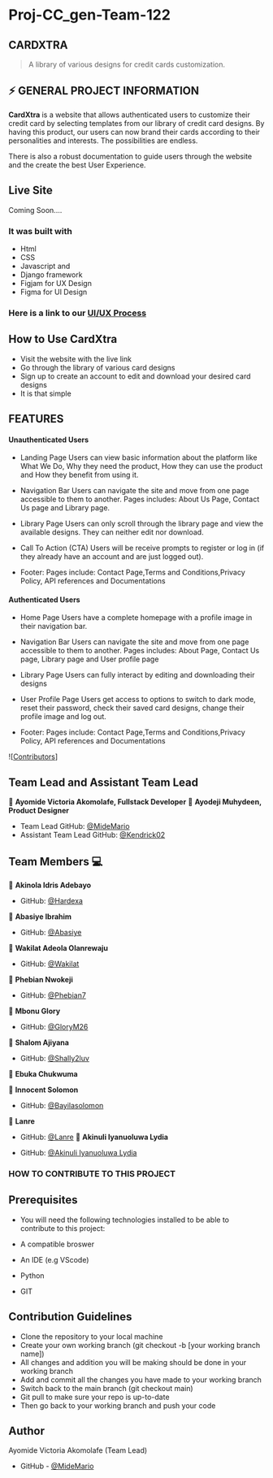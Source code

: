 # Proj-CC_gen-Team-122

## CARDXTRA

> A library of various designs for credit cards customization.

## :zap: GENERAL PROJECT INFORMATION

**CardXtra** is a website that allows authenticated users to
customize their credit card by selecting templates from our library of credit card designs.
By having this product, our users can now brand their cards according to their personalities and interests. The possibilities are endless.

There is also a robust documentation to guide users through the website and the create the best User Experience.

## Live Site

Coming Soon....

### It was built with

- Html
- CSS
- Javascript and
- Django framework
- Figjam for UX Design
- Figma for UI Design

### Here is a link to our [UI/UX Process](https://www.figma.com/file/xkfpVjvykgTUNhifQsMQ81/CC-GENERATOR?node-id=2%3A3)

## How to Use CardXtra

- Visit the website with the live link
- Go through the library of various card designs
- Sign up to create an account to edit and download your desired card designs
- It is that simple

## FEATURES

#### Unauthenticated Users

- Landing Page
  Users can view basic information about the platform like What We Do, Why they need the product, How they can use the product and How they benefit from using it.
- Navigation Bar
  Users can navigate the site and move from one page accessible to them to another. Pages includes: About Us Page, Contact Us page and Library page.
- Library Page
  Users can only scroll through the library page and view the available designs. They can neither edit nor download.
- Call To Action (CTA)
  Users will be receive prompts to register or log in (if they already have an account and are just logged out).

- Footer: Pages include: Contact Page,Terms and Conditions,Privacy Policy, API references and Documentations

#### Authenticated Users

- Home Page
  Users have a complete homepage with a profile image in their navigation bar.

- Navigation Bar
  Users can navigate the site and move from one page accessible to them to another. Pages includes: About Page, Contact Us page, Library page and User profile page
- Library Page
  Users can fully interact by editing and downloading their designs

- User Profile Page
  Users get access to options to switch to dark mode, reset their password, check their saved card designs, change their profile image and log out.
- Footer: Pages include: Contact Page,Terms and Conditions,Privacy Policy, API references and Documentations

![[Contributors](https://github.com/zuri-training/CC-Generator-Team122/issues)]

## Team Lead and Assistant Team Lead

👤 **Ayomide Victoria Akomolafe, Fullstack Developer**
👤 **Ayodeji Muhydeen, Product Designer**

- Team Lead GitHub: [@MideMario](https://github.com/MideMario)
- Assistant Team Lead GitHub: [@Kendrick02](https://github.com/Kendrick02)

## Team Members :computer:

👤 **Akinola Idris Adebayo**

- GitHub: [@Hardexa](https://github.com/Hardexa)

👤 **Abasiye Ibrahim**

- GitHub: [@Abasiye](https://github.com/Abasiye)

👤 **Wakilat Adeola Olanrewaju**

- GitHub: [@Wakilat](https://github.com/Wakilat)

👤 **Phebian Nwokeji**

- GitHub: [@Phebian7](https://github.com/Phebian7)

👤 **Mbonu Glory**

- GitHub: [@GloryM26](https://github.com/GloryM26)

👤 **Shalom Ajiyana**

- GitHub: [@Shally2luv](https://github.com/Shally2luv)

👤 **Ebuka Chukwuma**

👤 **Innocent Solomon**

- GitHub: [@Bayilasolomon](https://github.com/SidKay)

👤 **Lanre**

- GitHub: [@Lanre](https://github.com/talphlanre)
  👤 **Akinuli Iyanuoluwa Lydia**

- GitHub: [@Akinuli Iyanuoluwa Lydia](https://github.com/Iyanuoluwa19)

### HOW TO CONTRIBUTE TO THIS PROJECT

## Prerequisites

- You will need the following technologies installed to be able to contribute to this project:

- A compatible broswer

- An IDE (e.g VScode)

- Python

- GIT

## Contribution Guidelines

- Clone the repository to your local machine
- Create your own working branch (git checkout -b [your working branch name])
- All changes and addition you will be making should be done in your working branch
- Add and commit all the changes you have made to your working branch
- Switch back to the main branch (git checkout main)
- Git pull to make sure your repo is up-to-date
- Then go back to your working branch and push your code

## Author

Ayomide Victoria Akomolafe (Team Lead)

- GitHub - [@MideMario](https://github.com/MideMario)
